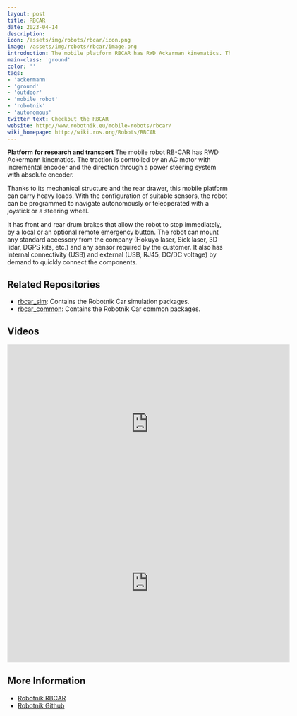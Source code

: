 ```yaml
---
layout: post
title: RBCAR
date: 2023-04-14
description:
icon: /assets/img/robots/rbcar/icon.png
image: /assets/img/robots/rbcar/image.png
introduction: The mobile platform RBCAR has RWD Ackerman kinematics. The traction is controlled by an AC motor with incremental encoder and the direction through a power steering system with absolute encoder.
main-class: 'ground'
color: ''
tags:
- 'ackermann'
- 'ground'
- 'outdoor'
- 'mobile robot'
- 'robotnik'
- 'autonomous'
twitter_text: Checkout the RBCAR
website: http://www.robotnik.eu/mobile-robots/rbcar/
wiki_homepage: http://wiki.ros.org/Robots/RBCAR
---
```


**Platform for research and transport**
The mobile robot RB-CAR has RWD Ackermann kinematics. The traction is controlled by an AC motor with incremental encoder and the direction through a power steering system with absolute encoder.

Thanks to its mechanical structure and the rear drawer, this mobile platform can carry heavy loads. With the configuration of suitable sensors, the robot can be programmed to navigate autonomously or teleoperated with a joystick or a steering wheel.

It has front and rear drum brakes that allow the robot to stop immediately, by a local or an optional remote emergency button. The robot can mount any standard accessory from the company (Hokuyo laser, Sick laser, 3D lidar, DGPS kits, etc.) and any sensor required by the customer. It also has internal connectivity (USB) and external (USB, RJ45, DC/DC voltage) by demand to quickly connect the components.


## Related Repositories
 * [rbcar_sim](rbcar_sim): Contains the Robotnik Car simulation packages.
 * [rbcar_common](rbcar_common): Contains the Robotnik Car common packages.

## Videos

<iframe width="640" height="360" src="https://www.youtube-nocookie.com/embed/33lip4YUIew" frameborder="0" allowfullscreen></iframe>

<iframe width="640" height="360" src="https://www.youtube.com/watch?v=6zKxQjWkC_o&t=1s" frameborder="0" allowfullscreen></iframe>

## More Information
 * [Robotnik RBCAR](http://www.robotnik.eu/mobile-robots/rbcar/)
 * [Robotnik Github](https://github.com/RobotnikAutomation)
